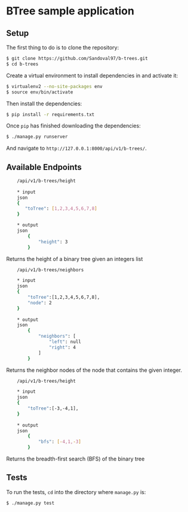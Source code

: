 # BTree sample application

## Setup

The first thing to do is to clone the repository:

```sh
$ git clone https://github.com/Sandoval97/b-trees.git
$ cd b-trees
```

Create a virtual environment to install dependencies in and activate it:

```sh
$ virtualenv2 --no-site-packages env
$ source env/bin/activate
```

Then install the dependencies:

```sh
$ pip install -r requirements.txt
```

Once `pip` has finished downloading the dependencies:
```sh
$ ./manage.py runserver
```
And navigate to `http://127.0.0.1:8000/api/v1/b-trees/`.

## Available Endpoints

```sh
    /api/v1/b-trees/height
    
    * input
    json
    {
       "toTree": [1,2,3,4,5,6,7,8]
    }

    * output
    json
        {
            "height": 3
        }
```
Returns the height of a binary tree given an integers list

```sh
    /api/v1/b-trees/neighbors

    * input
    json
    {
        "toTree":[1,2,3,4,5,6,7,8],
        "node": 2
    }
     
    * output
    json
        {
            "neighbors": [
                "left": null
                "right": 4
            ]
        }
```
Returns the neighbor nodes of the node that contains the given integer.

```sh
    /api/v1/b-trees/height

    * input
    json
    {
        "toTree":[-3,-4,1],
    }
     
    * output
    json
        {
            "bfs": [-4,1,-3]
        }
```
Returns the breadth-first search (BFS) of the binary tree
## Tests

To run the tests, `cd` into the directory where `manage.py` is:
```sh
$ ./manage.py test
